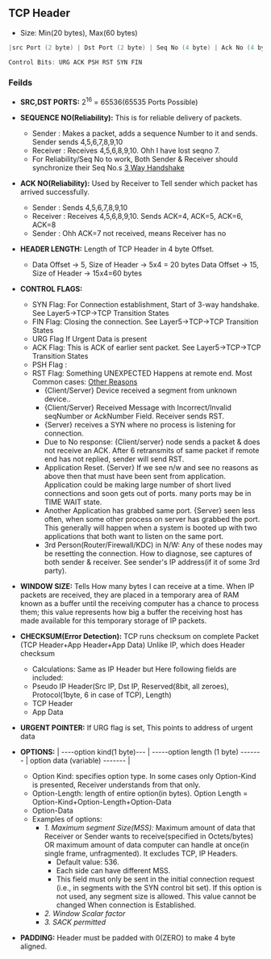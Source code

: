 ## TCP Header
- Size: Min(20 bytes), Max(60 bytes)
```c
|src Port (2 byte) | Dst Port (2 byte) | Seq No (4 byte) | Ack No (4 byte) | HdrLength /Data Offset (4 bit) | Reserved (6 bit) | Control Bits (6 bit) | WindowSize/ Receiving BufferSize (2 byte) |	Complete Packet Checksum (16 bit) | Urgent Ptr (16 bit) | Options (0-40bytes) |	Pad |

Control Bits: URG ACK PSH RST SYN FIN 
```

### Feilds
- **SRC,DST PORTS:** 2<sup>16</sup> = 65536(65535 Ports Possible)
- **SEQUENCE NO(Reliability):** This is for reliable delivery of packets. 
  - Sender : Makes a packet, adds a sequence Number to it and sends. Sender sends 4,5,6,7,8,9,10
  - Receiver : Receives 4,5,6,8,9,10. Ohh I have lost seqno 7. 
  - For Reliability/Seq No to work, Both Sender & Receiver should synchronize their Seq No.s [3 Way Handshake]()
- **ACK NO(Reliability):** Used by Receiver to Tell sender which packet has arrived successfully.
  - Sender : Sends 4,5,6,7,8,9,10
  - Receiver : Receives 4,5,6,8,9,10. Sends ACK=4, ACK=5, ACK=6, ACK=8
  - Sender : Ohh ACK=7 not received, means Receiver has no
- **HEADER LENGTH:** Length of TCP Header in 4 byte Offset. 
  - Data Offset -> 5, Size of Header -> 5x4 = 20 bytes Data Offset -> 15, Size of Header -> 15x4=60 bytes
- **CONTROL FLAGS:**
  - SYN Flag: For Connection establishment, Start of 3-way handshake. See Layer5->TCP->TCP Transition States
  - FIN Flag: Closing the connection. See Layer5->TCP->TCP Transition States
  - URG Flag If Urgent Data is present
  - ACK Flag: This is ACK of earlier sent packet. See Layer5->TCP->TCP Transition States
  - PSH Flag : 
  - RST Flag: Something UNEXPECTED Happens at remote end. Most Common cases: [Other Reasons](https://blogs.technet.microsoft.com/networking/2009/08/12/where-do-resets-come-from-no-the-stork-does-not-bring-them/)
    - {Client/Server} Device received a segment from unknown device..
    - {Client/Server} Received Message with Incorrect/Invalid seqNumber or AckNumber Field. Receiver sends RST.
    - {Server} receives a SYN where no process is listening for connection.
    - Due to No response: {Client/server} node sends a packet & does not receive an ACK. After 6 retransmits of same packet if remote end has not replied, sender will send RST.
    - Application Reset.  {Server} If we see n/w and see no reasons as above then that must have been sent from application. Application could be making large number of short lived connections and soon gets out of ports. many ports may be in TIME WAIT state.
    - Another Application has grabbed same port.     {Server} seen less often, when some other process on server has grabbed the port. This generally will happen when a system is booted up with two applications that both want to listen on the same port.
    - 3rd Person(Router/Firewall/KDC) in N/W:        Any of these nodes may be resetting the connection. How to diagnose, see captures of both sender & receiver. See sender's IP address(if it of some 3rd party).

- **WINDOW SIZE:** Tells How many bytes I can receive at a time. When IP packets are received, they are placed in a temporary area of RAM known as a buffer until the receiving computer has a chance to process them; this value represents how big a buffer the                 receiving host has made available for this temporary storage of IP packets.
- **CHECKSUM(Error Detection):** TCP runs checksum on complete Packet (TCP Header+App Header+App Data) Unlike IP, which does Header checksum
  - Calculations: Same as IP Header but Here following fields are included:
  - Pseudo IP Header(Src IP, Dst IP, Reserved(8bit, all zeroes), Protocol(1byte, 6 in case of TCP), Length)
  - TCP Header
  - App Data
- **URGENT POINTER:** If URG flag is set, This points to address of urgent data
- **OPTIONS:**  | ----option kind(1 byte)--- | -----option length (1 byte) ------- | option data (variable) ------- |
  - Option Kind: specifies option type. In some cases only Option-Kind is presented, Receiver understands from that only.
  - Option-Length: length of entire option(in bytes). Option Length =  Option-Kind+Option-Length+Option-Data
  - Option-Data
  - Examples of options:
    - *1. Maximum segment Size(MSS):* Maximum amount of data that Receiver or Sender wants to receive(specified in Octets/bytes) OR maximum amount of data computer can handle at once(in single frame, unfragmented). It excludes TCP, IP Headers.
      - Default value: 536.
      - Each side can have different MSS.
      - This field must only be sent in the initial connection request (i.e., in segments with the SYN control bit set). If this option is not used, any segment size is allowed. This value cannot be changed When connection is Established.
    - *2. Window Scalar factor*
    - *3. SACK permitted*
- **PADDING:** Header must be padded with 0(ZERO) to make 4 byte aligned.
